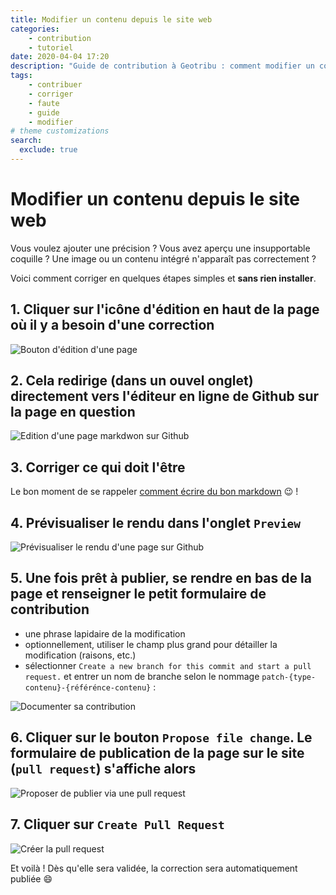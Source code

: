 ```yaml
---
title: Modifier un contenu depuis le site web
categories:
    - contribution
    - tutoriel
date: 2020-04-04 17:20
description: "Guide de contribution à Geotribu : comment modifier un contenu depuis le site de GitHub."
tags:
    - contribuer
    - corriger
    - faute
    - guide
    - modifier
# theme customizations
search:
  exclude: true
---
```


# Modifier un contenu depuis le site web

Vous voulez ajouter une précision ? Vous avez aperçu une insupportable coquille ? Une image ou un contenu intégré n'apparaît pas correctement ?

Voici comment corriger en quelques étapes simples et **sans rien installer**.

## 1. Cliquer sur l'icône d'édition en haut de la page où il y a besoin d'une correction

![Bouton d'édition d'une page](https://cdn.geotribu.fr/img/internal/contribution/edit_icon_pen.png)

## 2. Cela redirige (dans un ouvel onglet) directement vers l'éditeur en ligne de Github sur la page en question

![Edition d'une page markdwon sur Github](https://cdn.geotribu.fr/img/internal/contribution/edit_github_editor.png)

## 3. Corriger ce qui doit l'être

Le bon moment de se rappeler [comment écrire du bon markdown](/contribuer/requirements/#markdown) :wink: !

## 4. Prévisualiser le rendu dans l'onglet `Preview`

![Prévisualiser le rendu d'une page sur Github](https://cdn.geotribu.fr/img/internal/contribution/edit_github_preview.png)

## 5. Une fois prêt à publier, se rendre en bas de la page et  renseigner le petit formulaire de contribution

- une phrase lapidaire de la modification
- optionnellement, utiliser le champ plus grand pour détailler la modification (raisons, etc.)
- sélectionner `Create a new branch for this commit and start a pull request.` et entrer un nom de branche selon le nommage `patch-{type-contenu}-{référénce-contenu}` :

![Documenter sa contribution](https://cdn.geotribu.fr/img/internal/contribution/edit_github_commit_msg.png)

## 6. Cliquer sur le bouton `Propose file change`. Le formulaire de publication de la page sur le site (`pull request`) s'affiche alors

![Proposer de publier via une pull request](https://cdn.geotribu.fr/img/internal/contribution/github_pull-request_form.png)

## 7. Cliquer sur `Create Pull Request`

![Créer la pull request](https://cdn.geotribu.fr/img/internal/contribution/github_pull-request_form.png)

Et voilà ! Dès qu'elle sera validée, la correction sera automatiquement publiée :smile:
